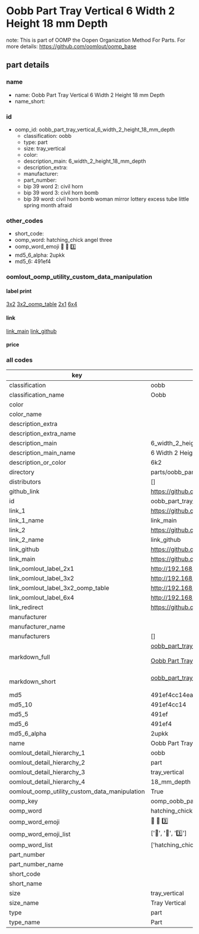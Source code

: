 # Oobb Part Tray Vertical 6 Width 2 Height 18 mm Depth  

note: This is part of OOMP the Oopen Organization Method For Parts. For more details: https://github.com/oomlout/oomp_base

##  part details
  







### name
* name: Oobb Part Tray Vertical 6 Width 2 Height 18 mm Depth
* name_short: 
### id
* oomp_id: oobb_part_tray_vertical_6_width_2_height_18_mm_depth
  * classification: oobb
  * type: part
  * size: tray_vertical
  * color: 
  * description_main: 6_width_2_height_18_mm_depth
  * description_extra: 
  * manufacturer: 
  * part_number: 
  * bip 39 word 2: civil horn
  * bip 39 word 3: civil horn bomb
  * bip 39 word: civil horn bomb woman mirror lottery excess tube little spring month afraid

### other_codes
* short_code: 
* oomp_word: hatching_chick angel three
* oomp_word_emoji :hatching_chick: :angel: :three:
* md5_6_alpha: 2upkk
* md5_6: 491ef4






### oomlout_oomp_utility_custom_data_manipulation
#### label print
[3x2](http://192.168.1.245:1112/?label=oomp%202upkk)
[3x2_oomp_table](http://192.168.1.108:1112/?label=oomp%202upkk)
[2x1](http://192.168.1.242:1112/?label=oomp%202upkk)
[6x4](http://192.168.1.55:1112/?label=oomp%202upkk)    

#### link

[link_main](https://github.com/oomlout/oomlout_oomp_version_1_messy/tree/main/parts/oobb_part_tray_vertical_6_width_2_height_18_mm_depth) [link_github](https://github.com/oomlout/oomlout_oomp_version_1_messy/tree/main/parts/oobb_part_tray_vertical_6_width_2_height_18_mm_depth)                             

#### price







### all codes 
| key | value |  
| --- | --- |  
| classification | oobb |  
| classification_name | Oobb |  
| color |  |  
| color_name |  |  
| description_extra |  |  
| description_extra_name |  |  
| description_main | 6_width_2_height_18_mm_depth |  
| description_main_name | 6 Width 2 Height 18 mm Depth |  
| description_or_color | 6k2 |  
| directory | parts/oobb_part_tray_vertical_6_width_2_height_18_mm_depth |  
| distributors | [] |  
| github_link | https://github.com/oomlout/oomlout_oomp_part_src/tree/main/parts/oobb_part_tray_vertical_6_width_2_height_18_mm_depth |  
| id | oobb_part_tray_vertical_6_width_2_height_18_mm_depth |  
| link_1 | https://github.com/oomlout/oomlout_oomp_version_1_messy/tree/main/parts/oobb_part_tray_vertical_6_width_2_height_18_mm_depth |  
| link_1_name | link_main |  
| link_2 | https://github.com/oomlout/oomlout_oomp_version_1_messy/tree/main/parts/oobb_part_tray_vertical_6_width_2_height_18_mm_depth |  
| link_2_name | link_github |  
| link_github | https://github.com/oomlout/oomlout_oomp_version_1_messy/tree/main/parts/oobb_part_tray_vertical_6_width_2_height_18_mm_depth |  
| link_main | https://github.com/oomlout/oomlout_oomp_version_1_messy/tree/main/parts/oobb_part_tray_vertical_6_width_2_height_18_mm_depth |  
| link_oomlout_label_2x1 | http://192.168.1.242:1112/?label=oomp%202upkk |  
| link_oomlout_label_3x2 | http://192.168.1.245:1112/?label=oomp%202upkk |  
| link_oomlout_label_3x2_oomp_table | http://192.168.1.108:1112/?label=oomp%202upkk |  
| link_oomlout_label_6x4 | http://192.168.1.55:1112/?label=oomp%202upkk |  
| link_redirect | https://github.com/oomlout/oomlout_oomp_version_1_messy/tree/main/parts/oobb_part_tray_vertical_6_width_2_height_18_mm_depth |  
| manufacturer |  |  
| manufacturer_name |  |  
| manufacturers | [] |  
| markdown_full | [oobb_part_tray_vertical_6_width_2_height_18_mm_depth](none)<br>[](none)<br>[Oobb Part Tray Vertical 6 Width 2 Height 18 Mm Depth](none)<br><br> |  
| markdown_short | [oobb_part_tray_vertical_6_width_2_height_18_mm_depth](none)<br><br> |  
| md5 | 491ef4cc14ea09d21046cfce325b614c |  
| md5_10 | 491ef4cc14 |  
| md5_5 | 491ef |  
| md5_6 | 491ef4 |  
| md5_6_alpha | 2upkk |  
| name | Oobb Part Tray Vertical 6 Width 2 Height 18 mm Depth |  
| oomlout_detail_hierarchy_1 | oobb |  
| oomlout_detail_hierarchy_2 | part |  
| oomlout_detail_hierarchy_3 | tray_vertical |  
| oomlout_detail_hierarchy_4 | 18_mm_depth |  
| oomlout_oomp_utility_custom_data_manipulation | True |  
| oomp_key | oomp_oobb_part_tray_vertical_6_width_2_height_18_mm_depth |  
| oomp_word | hatching_chick angel three |  
| oomp_word_emoji | :hatching_chick: :angel: :three: |  
| oomp_word_emoji_list | [':hatching_chick:', ':angel:', ':three:'] |  
| oomp_word_list | ['hatching_chick', 'angel', 'three'] |  
| part_number |  |  
| part_number_name |  |  
| short_code |  |  
| short_name |  |  
| size | tray_vertical |  
| size_name | Tray Vertical |  
| type | part |  
| type_name | Part |  

